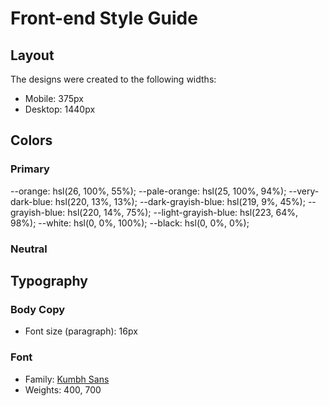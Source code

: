 # Front-end Style Guide

## Layout

The designs were created to the following widths:

- Mobile: 375px
- Desktop: 1440px

## Colors

### Primary

<!-- - Orange: hsl(26, 100%, 55%)
- Pale orange: hsl(25, 100%, 94%) -->

--orange: hsl(26, 100%, 55%);
--pale-orange: hsl(25, 100%, 94%);
--very-dark-blue: hsl(220, 13%, 13%);
--dark-grayish-blue: hsl(219, 9%, 45%);
--grayish-blue: hsl(220, 14%, 75%);
--light-grayish-blue: hsl(223, 64%, 98%);
--white: hsl(0, 0%, 100%);
--black: hsl(0, 0%, 0%);



### Neutral

<!-- - Very dark blue: hsl(220, 13%, 13%)
- Dark grayish blue: hsl(219, 9%, 45%)
- Grayish blue: hsl(220, 14%, 75%) -->
<!-- - Light grayish blue: hsl(223, 64%, 98%)
- White: hsl(0, 0%, 100%)
- Black (with 75% opacity for lightbox background): hsl(0, 0%, 0%) -->

## Typography

### Body Copy

- Font size (paragraph): 16px

### Font

- Family: [Kumbh Sans](https://fonts.google.com/specimen/Kumbh+Sans)
- Weights: 400, 700
